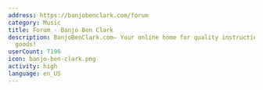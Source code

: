 ```yaml
---
address: https://banjobenclark.com/forum
category: Music
title: Forum - Banjo Ben Clark
description: BanjoBenClark.com– Your online home for quality instruction and musical
  goods!
userCount: 7196
icon: banjo-ben-clark.png
activity: high
language: en_US
---
```

